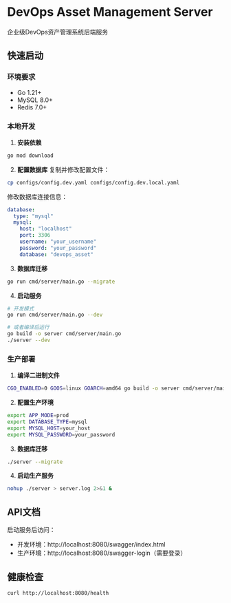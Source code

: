 # DevOps Asset Management Server

企业级DevOps资产管理系统后端服务

## 快速启动

### 环境要求

- Go 1.21+
- MySQL 8.0+
- Redis 7.0+

### 本地开发

1. **安装依赖**
```bash
go mod download
```

2. **配置数据库**
复制并修改配置文件：
```bash
cp configs/config.dev.yaml configs/config.dev.local.yaml
```

修改数据库连接信息：
```yaml
database:
  type: "mysql"
  mysql:
    host: "localhost"
    port: 3306
    username: "your_username"
    password: "your_password"
    database: "devops_asset"
```

3. **数据库迁移**
```bash
go run cmd/server/main.go --migrate
```

4. **启动服务**
```bash
# 开发模式
go run cmd/server/main.go --dev

# 或者编译后运行
go build -o server cmd/server/main.go
./server --dev
```

### 生产部署

1. **编译二进制文件**
```bash
CGO_ENABLED=0 GOOS=linux GOARCH=amd64 go build -o server cmd/server/main.go
```

2. **配置生产环境**
```bash
export APP_MODE=prod
export DATABASE_TYPE=mysql
export MYSQL_HOST=your_host
export MYSQL_PASSWORD=your_password
```

3. **数据库迁移**
```bash
./server --migrate
```

4. **启动生产服务**
```bash
nohup ./server > server.log 2>&1 &
```

## API文档

启动服务后访问：
- 开发环境：http://localhost:8080/swagger/index.html
- 生产环境：http://localhost:8080/swagger-login（需要登录）

## 健康检查

```bash
curl http://localhost:8080/health
``` 